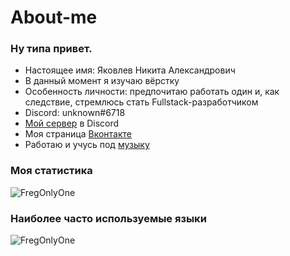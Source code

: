 # About-me

### Ну типа привет.

- Настоящее имя: Яковлев Никита Александрович
- В данный момент я изучаю вёрстку
- Особенность личности: предпочитаю работать один и, как следствие, стремлюсь стать Fullstack-разработчиком
- Discord: unknоwn#6718
- <a href="https://discord.gg/KsRVMCxnEB">Мой сервер</a> в Discord
- Моя страница <a href="https://vk.com/1eave_me_alone">Вконтакте</a>
- Работаю и учусь под <a href="https://music.youtube.com/channel/UCQzZlg__X-tAZdkCpQXzJyQ">музыку</a>
  
### Моя статистика
<p align="left"><img src="https://github-readme-stats.vercel.app/api?username=FregOnlyOne&show_icons=true&theme=tokyonight" alt="FregOnlyOne"/>

### Наиболее часто используемые языки
<p align="left"><img src="https://github-readme-stats.vercel.app/api/top-langs/?username=FregOnlyOne&layout=compact&theme=tokyonight" alt="FregOnlyOne"/>
